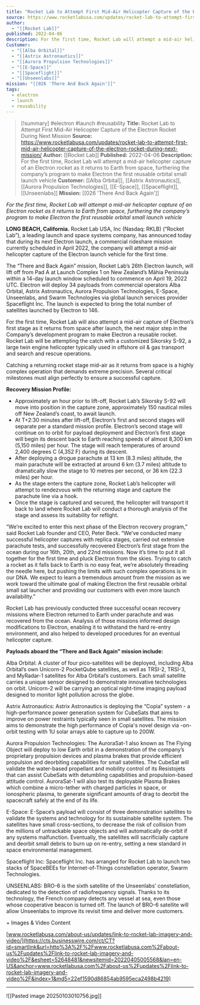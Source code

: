 ```yaml
---
title: "Rocket Lab to Attempt First Mid-Air Helicopter Capture of the Electron Rocket During Next Mission "
source: https://www.rocketlabusa.com/updates/rocket-lab-to-attempt-first-mid-air-helicopter-capture-of-the-electron-rocket-during-next-mission/
author:
  - "[[Rocket Lab]]"
published: 2022-04-06
description: For the first time, Rocket Lab will attempt a mid-air helicopter capture of an Electron rocket as it returns to Earth from space, furthering the company’s program to make Electron the first reusable orbital small launch vehicle
Customer:
  - "[[Alba Orbital]]"
  - "[[Astrix Astronautics]]"
  - "[[Aurora Propulsion Technologies]]"
  - "[[E-Space]]"
  - "[[Spaceflight]]"
  - "[[Unseenlabs]]"
mission: "[[026 'There And Back Again']]"
tags:
  - electron
  - launch
  - reusability
---
```

>[!summary]
#electron #launch #reusability
**Title:** Rocket Lab to Attempt First Mid-Air Helicopter Capture of the Electron Rocket During Next Mission 
**Source:** https://www.rocketlabusa.com/updates/rocket-lab-to-attempt-first-mid-air-helicopter-capture-of-the-electron-rocket-during-next-mission/
**Author:** [[Rocket Lab]]
**Published:** 2022-04-06
**Description:** For the first time, Rocket Lab will attempt a mid-air helicopter capture of an Electron rocket as it returns to Earth from space, furthering the company’s program to make Electron the first reusable orbital small launch vehicle
**Customer:** [[Alba Orbital]], [[Astrix Astronautics]], [[Aurora Propulsion Technologies]], [[E-Space]], [[Spaceflight]], [[Unseenlabs]]
**Mission:** [[026 'There And Back Again']]

*For the first time, Rocket Lab will attempt a mid-air helicopter capture of an Electron rocket as it returns to Earth from space, furthering the company’s program to make Electron the first reusable orbital small launch vehicle*

**LONG BEACH, California.** Rocket Lab USA, Inc (Nasdaq: RKLB) (“Rocket Lab”), a leading launch and space systems company, has announced today that during its next Electron launch, a commercial rideshare mission currently scheduled in April 2022, the company will attempt a mid-air helicopter capture of the Electron launch vehicle for the first time.

The “There and Back Again” mission, Rocket Lab’s 26th Electron launch, will lift off from Pad A at Launch Complex 1 on New Zealand’s Māhia Peninsula within a 14-day launch window scheduled to commence on April 19, 2022 UTC. Electron will deploy 34 payloads from commercial operators Alba Orbital, Astrix Astronautics, Aurora Propulsion Technologies, E-Space, Unseenlabs, and Swarm Technologies via global launch services provider Spaceflight Inc. The launch is expected to bring the total number of satellites launched by Electron to 146.

For the first time, Rocket Lab will also attempt a mid-air capture of Electron’s first stage as it returns from space after launch, the next major step in the Company’s development program to make Electron a reusable rocket. Rocket Lab will be attempting the catch with a customized Sikorsky S-92, a large twin engine helicopter typically used in offshore oil & gas transport and search and rescue operations.

Catching a returning rocket stage mid-air as it returns from space is a highly complex operation that demands extreme precision. Several critical milestones must align perfectly to ensure a successful capture.

**Recovery Mission Profile:**

- Approximately an hour prior to lift-off, Rocket Lab’s Sikorsky S-92 will move into position in the capture zone, approximately 150 nautical miles off New Zealand’s coast, to await launch.
- At T+2:30 minutes after lift-off, Electron’s first and second stages will separate per a standard mission profile. Electron’s second stage will continue on to orbit for payload deployment and Electron’s first stage will begin its descent back to Earth reaching speeds of almost 8,300 km (5,150 miles) per hour. The stage will reach temperatures of around 2,400 degrees C (4,352 F) during its descent.
- After deploying a drogue parachute at 13 km (8.3 miles) altitude, the main parachute will be extracted at around 6 km (3.7 miles) altitude to dramatically slow the stage to 10 metres per second, or 36 km (22.3 miles) per hour.
- As the stage enters the capture zone, Rocket Lab’s helicopter will attempt to rendezvous with the returning stage and capture the parachute line via a hook.
- Once the stage is captured and secured, the helicopter will transport it back to land where Rocket Lab will conduct a thorough analysis of the stage and assess its suitability for reflight.

“We’re excited to enter this next phase of the Electron recovery program,” said Rocket Lab founder and CEO, Peter Beck. “We’ve conducted many successful helicopter captures with replica stages, carried out extensive parachute tests, and successfully recovered Electron’s first stage from the ocean during our 16th, 20th, and 22nd missions. Now it’s time to put it all together for the first time and pluck Electron from the skies. Trying to catch a rocket as it falls back to Earth is no easy feat, we’re absolutely threading the needle here, but pushing the limits with such complex operations is in our DNA. We expect to learn a tremendous amount from the mission as we work toward the ultimate goal of making Electron the first reusable orbital small sat launcher and providing our customers with even more launch availability.”

Rocket Lab has previously conducted three successful ocean recovery missions where Electron returned to Earth under parachute and was recovered from the ocean. Analysis of those missions informed design modifications to Electron, enabling it to withstand the hard re-entry environment, and also helped to developed procedures for an eventual helicopter capture.

**Payloads aboard the “There and Back Again” mission include:**

Alba Orbital: A cluster of four pico-satellites will be deployed, including Alba Orbital’s own Unicorn-2 PocketQube satellites, as well as TRSI-2, TRSI-3, and MyRadar-1 satellites for Alba Orbital’s customers. Each small satellite carries a unique sensor designed to demonstrate innovative technologies on orbit. Unicorn-2 will be carrying an optical night-time imaging payload designed to monitor light pollution across the globe.

Astrix Astronautics: Astrix Astronautics is deploying the “Copia” system - a high-performance power generation system for CubeSats that aims to improve on power restraints typically seen in small satellites. The mission aims to demonstrate the high performance of Copia's novel design via -on-orbit testing with 1U solar arrays able to capture up to 200W.

Aurora Propulsion Technologies: The AuroraSat-1 also known as The Flying Object will deploy to low Earth orbit in a demonstration of the company’s proprietary propulsion devices and plasma brakes that provide efficient propulsion and deorbiting capabilities for small satellites. The CubeSat will validate the water-based propellant and mobility control of its Resistojets that can assist CubeSats with detumbling capabilities and propulsion-based attitude control. AuroraSat-1 will also test its deployable Plasma Brakes which combine a micro-tether with charged particles in space, or ionospheric plasma, to generate significant amounts of drag to deorbit the spacecraft safely at the end of its life.

E-Space: E-Space’s payload will consist of three demonstration satellites to validate the systems and technology for its sustainable satellite system. The satellites have small cross-sections, to decrease the risk of collision from the millions of untrackable space objects and will automatically de-orbit if any systems malfunction. Eventually, the satellites will sacrificially capture and deorbit small debris to burn up on re-entry, setting a new standard in space environmental management.

Spaceflight Inc: Spaceflight Inc. has arranged for Rocket Lab to launch two stacks of SpaceBEEs for Internet-of-Things constellation operator, Swarm Technologies.

UNSEENLABS: BRO-6 is the sixth satellite of the Unseenlabs’ constellation, dedicated to the detection of radiofrequency signals. Thanks to its technology, the French company detects any vessel at sea, even those whose cooperative beacon is turned off. The launch of BRO-6 satellite will allow Unseenlabs to improve its revisit time and deliver more customers.

\+ Images & Video Content

[www.rocketlabusa.com/about-us/updates/link-to-rocket-lab-imagery-and-video/](https://cts.businesswire.com/ct/CT?id=smartlink&url=http%3A%2F%2Fwww.rocketlabusa.com%2Fabout-us%2Fupdates%2Flink-to-rocket-lab-imagery-and-video%2F&esheet=52648481&newsitemid=20220405005568&lan=en-US&anchor=www.rocketlabusa.com%2Fabout-us%2Fupdates%2Flink-to-rocket-lab-imagery-and-video%2F&index=1&md5=22ef1590d86854ab9595eca2498b4219)

---

![[Pasted image 20250103010756.jpg]]